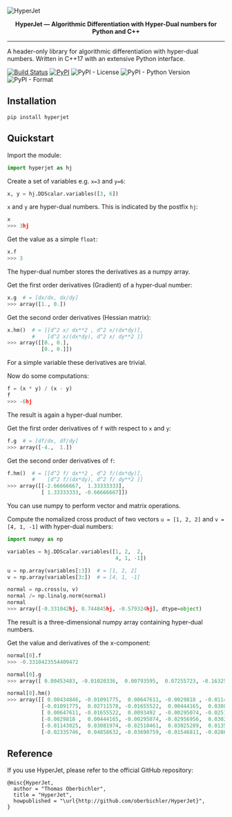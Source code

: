 ![HyperJet](https://github.com/oberbichler/HyperJet/raw/main/docs/HyperJet.png?raw=true)

<p align="center"><b>HyperJet — Algorithmic Differentiation with Hyper-Dual numbers for Python and C++</b></p>

---

A header-only library for algorithmic differentiation with hyper-dual numbers. Written in C++17 with an extensive Python interface.

[![Build Status](https://github.com/oberbichler/HyperJet/workflows/Python%20package/badge.svg?branch=master)](https://github.com/oberbichler/HyperJet/actions) [![PyPI](https://img.shields.io/pypi/v/hyperjet)](https://pypi.org/project/hyperjet) ![PyPI - License](https://img.shields.io/pypi/l/hyperjet) ![PyPI - Python Version](https://img.shields.io/pypi/pyversions/hyperjet) ![PyPI - Format](https://img.shields.io/pypi/format/hyperjet)

## Installation

```
pip install hyperjet
```

## Quickstart

Import the module:

```python
import hyperjet as hj
```

Create a set of variables e.g. `x=3` and `y=6`:

```python
x, y = hj.DDScalar.variables([3, 6])
```

`x` and `y` are hyper-dual numbers. This is indicated by the postfix `hj`:

```python
x
>>> 3hj
```

Get the value as a simple `float`:

```python
x.f
>>> 3
```

The hyper-dual number stores the derivatives as a numpy array.

Get the first order derivatives (Gradient) of a hyper-dual number:

```python
x.g  # = [dx/dx, dx/dy]
>>> array([1., 0.])
```

Get the second order derivatives (Hessian matrix):

```python
x.hm()  # = [[d^2 x/ dx**2 , d^2 x/(dx*dy)],
        #    [d^2 x/(dx*dy), d^2 x/ dy**2 ]]
>>> array([[0., 0.],
           [0., 0.]])
```

For a simple variable these derivatives are trivial.

Now do some computations:

```python
f = (x * y) / (x - y)
f
>>> -6hj
```

The result is again a hyper-dual number.

Get the first order derivatives of `f` with respect to `x` and `y`:

```python
f.g  # = [df/dx, df/dy]
>>> array([-4.,  1.])
```

Get the second order derivatives of `f`:

```python
f.hm()  # = [[d^2 f/ dx**2 , d^2 f/(dx*dy)],
        #    [d^2 f/(dx*dy), d^2 f/ dy**2 ]]
>>> array([[-2.66666667,  1.33333333],
           [ 1.33333333, -0.66666667]])
```

You can use numpy to perform vector and matrix operations.

Compute the nomalized cross product of two vectors `u = [1, 2, 2]` and `v = [4, 1, -1]` with hyper-dual numbers:

```python
import numpy as np

variables = hj.DDScalar.variables([1, 2,  2,
                                   4, 1, -1])

u = np.array(variables[:3])  # = [1, 2, 2]
v = np.array(variables[3:])  # = [4, 1, -1]

normal = np.cross(u, v)
normal /= np.linalg.norm(normal)
normal
>>> array([-0.331042hj, 0.744845hj, -0.579324hj], dtype=object)
```

The result is a three-dimensional numpy array containing hyper-dual numbers.

Get the value and derivatives of the x-component:

```python
normal[0].f
>>> -0.3310423554409472

normal[0].g
>>> array([ 0.00453483, -0.01020336,  0.00793595,  0.07255723, -0.16325376, 0.12697515])

normal[0].hm()
>>> array([[ 0.00434846, -0.01091775,  0.00647611, -0.0029818 , -0.01143025, -0.02335746],
           [-0.01091775,  0.02711578, -0.01655522,  0.00444165,  0.03081974, 0.04858632],
           [ 0.00647611, -0.01655522,  0.0093492 , -0.00295074, -0.02510461, -0.03690759],
           [-0.0029818 ,  0.00444165, -0.00295074, -0.02956956,  0.03025289, -0.01546811],
           [-0.01143025,  0.03081974, -0.02510461,  0.03025289,  0.01355789, -0.02868433],
           [-0.02335746,  0.04858632, -0.03690759, -0.01546811, -0.02868433, 0.03641839]])
```

## Reference

If you use HyperJet, please refer to the official GitHub repository:

```
@misc{HyperJet,
  author = "Thomas Oberbichler",
  title = "HyperJet",
  howpublished = "\url{http://github.com/oberbichler/HyperJet}",
}
```
